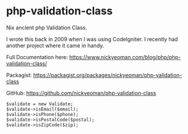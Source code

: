 # php-validation-class

Nix ancient php Validation Class.

I wrote this back in 2009 when I was using CodeIgniter.
I recently had another project where it came in handy.

Full Documentation here:
https://www.nickyeoman.com/blog/php/php-validation-class/

Packagist:
https://packagist.org/packages/nickyeoman/php-validation-class

GitHub:
https://github.com/nickyeoman/php-validation-class

```
$validate = new Validate;
$validate->isEmail($email);
$validate->isPhone($phone);
$validate->isPostalCode($postal);
$validate->isZipCode($zip);
```
